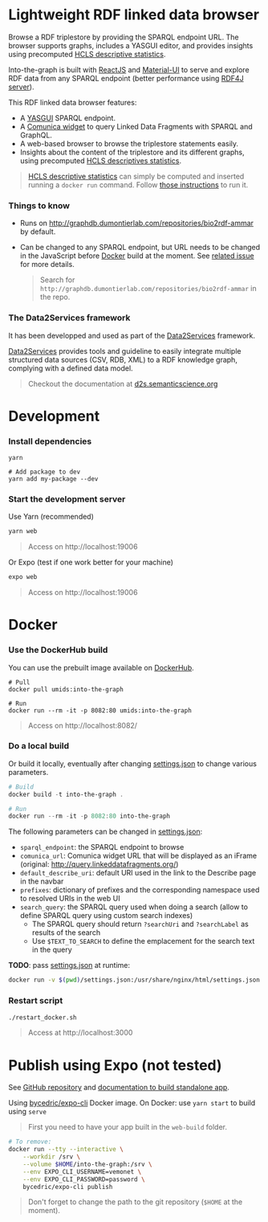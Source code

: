 # Lightweight RDF linked data browser

Browse a RDF triplestore by providing the SPARQL endpoint URL. The browser supports graphs, includes a YASGUI editor, and provides insights using precomputed [HCLS descriptive statistics](https://www.w3.org/TR/hcls-dataset/). 

Into-the-graph is built with [ReactJS](https://reactjs.org) and [Material-UI](https://material-ui.com/) to serve and explore RDF data from any SPARQL endpoint (better performance using [RDF4J server](https://rdf4j.eclipse.org/documentation/server-workbench-console/)).

This RDF linked data browser features:

* A [YASGUI](http://doc.yasgui.org/) SPARQL endpoint.
* A [Comunica widget](http://query.linkeddatafragments.org/) to query Linked Data Fragments with SPARQL and GraphQL.
* A web-based browser to browse the triplestore statements easily.
* Insights about the content of the triplestore and its different graphs, using precomputed [HCLS descriptives statistics](https://www.w3.org/TR/hcls-dataset/).

> [HCLS descriptive statistics](https://www.w3.org/TR/hcls-dataset/) can simply be computed and inserted running a `docker run` command. Follow [those instructions](https://github.com/MaastrichtU-IDS/data2services-transform-repository/tree/master/sparql/compute-hcls-stats) to run it.

### Things to know

* Runs on http://graphdb.dumontierlab.com/repositories/bio2rdf-ammar by default.

* Can be changed to any SPARQL endpoint, but URL needs to be changed in the JavaScript before [Docker](https://docs.docker.com/install/) build at the moment. See [related issue](https://github.com/MaastrichtU-IDS/into-the-graph/issues/8) for more details.

  > Search for `http://graphdb.dumontierlab.com/repositories/bio2rdf-ammar` in the repo.

### The Data2Services framework

It has been developped and used as part of the [Data2Services](http://d2s.semanticscience.org/) framework. 

[Data2Services](http://d2s.semanticscience.org/) provides tools and guideline to easily integrate multiple structured data sources (CSV, RDB, XML) to a RDF knowledge graph, complying with a defined data model.

> Checkout the documentation at [d2s.semanticscience.org](http://d2s.semanticscience.org/)

# Development

### Install dependencies

```shell
yarn

# Add package to dev
yarn add my-package --dev
```

### Start the development server

Use Yarn (recommended)

```bash
yarn web
```

> Access on http://localhost:19006

Or Expo (test if one work better for your machine)

```bash
expo web
```

> Access on http://localhost:19006

# Docker

### Use the DockerHub build

You can use the prebuilt image available on [DockerHub](https://hub.docker.com/repository/docker/umids/into-the-graph).

```shell
# Pull
docker pull umids:into-the-graph

# Run
docker run --rm -it -p 8082:80 umids:into-the-graph
```

> Access on http://localhost:8082/

### Do a local build

Or build it locally, eventually after changing [settings.json](https://github.com/MaastrichtU-IDS/into-the-graph/blob/master/settings.json) to change various parameters.

```powershell
# Build
docker build -t into-the-graph .

# Run
docker run --rm -it -p 8082:80 into-the-graph
```

The following parameters can be changed in [settings.json](https://github.com/MaastrichtU-IDS/into-the-graph/blob/master/settings.json):

* `sparql_endpoint`: the SPARQL endpoint to browse
* `comunica_url`: Comunica widget URL that will be displayed as an iFrame (original: http://query.linkeddatafragments.org/)
* `default_describe_uri`: default URI used in the link to the Describe page in the navbar
* `prefixes`: dictionary of prefixes and the corresponding namespace used to resolved URIs in the web UI
* `search_query`: the SPARQL query used when doing a search (allow to define SPARQL query using custom search indexes)
  * The SPARQL query should return `?searchUri` and `?searchLabel` as results of the search
  * Use `$TEXT_TO_SEARCH` to define the emplacement for the search text in the query

**TODO**: pass [settings.json](https://github.com/MaastrichtU-IDS/into-the-graph/blob/master/settings.json) at runtime:

```bash
docker run -v $(pwd)/settings.json:/usr/share/nginx/html/settings.json --rm -it -p 8082:80 into-the-graph
```

### Restart script

```bash
./restart_docker.sh
```

> Access at http://localhost:3000

# Publish using Expo (not tested)

See [GitHub repository](https://github.com/expo/expo-cli) and [documentation to build standalone app](https://docs.expo.io/versions/latest/distribution/building-standalone-apps/).

Using [bycedric/expo-cli](https://hub.docker.com/r/bycedric/expo-cli) Docker image. On Docker: use `yarn start` to build using `serve`

> First you need to have your app built in the `web-build` folder.

```bash
# To remove:
docker run --tty --interactive \
    --workdir /srv \
    --volume $HOME/into-the-graph:/srv \
    --env EXPO_CLI_USERNAME=vemonet \
    --env EXPO_CLI_PASSWORD=password \
    bycedric/expo-cli publish
```

> Don't forget to change the path to the git repository (`$HOME` at the moment).
